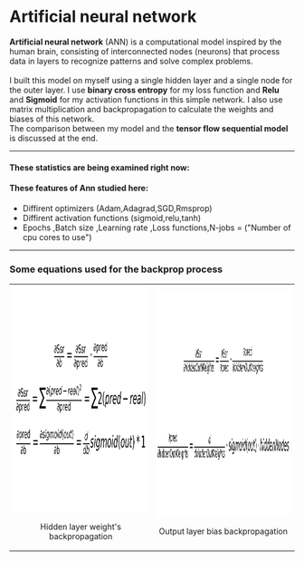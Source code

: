 # Artificial neural network


**Artificial neural network** (ANN) is a computational model inspired by the human brain, consisting of interconnected nodes (neurons) that process data in layers to recognize patterns and solve complex problems.
<br/>
<br/>
I built this model on myself using a single hidden layer and a single node for the outer layer.
I use **binary cross entropy** for my loss function and **Relu** and **Sigmoid** for my activation functions in this simple network.
I also use matrix multiplication and backpropagation to calculate the weights and biases of this network.
<br/>
The comparison between my model and the **tensor flow sequential model** is discussed at the end.
- - - -
#### These statistics are being examined right now: ####
 
#### These features of Ann studied here: ####
  * Diffirent optimizers (Adam,Adagrad,SGD,Rmsprop)
  * Diffirent activation functions (sigmoid,relu,tanh)
  * Epochs ,Batch size ,Learning rate ,Loss functions,N-jobs = ("Number of cpu cores to use")
    
- - - -
### Some equations used for the backprop process
<table>
  <tr>
    <td align="center">
      <img src="https://github.com/tohidnoori/Ann-from-scratch/blob/main/images/Hidden%20Layer%20weight's%20backpropagation.png" width="500" height="400" alt="Hidden layer weight's backpropagation">
      <p>Hidden layer weight's backpropagation</p>
    </td>
    <td align="center">
      <img src="https://github.com/tohidnoori/Ann-from-scratch/blob/main/images/Output%20Layer%20bias%20backpropagation.png" width="500" height="400" alt="Output layer bias backpropagation">
      <p>Output layer bias backpropagation</p>
    </td>
  </tr>
</table>
<div/>

